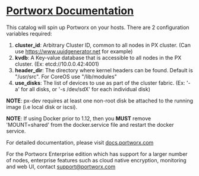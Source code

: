 # [Portworx Documentation](http://docs.portworx.com)

This catalog will spin up Portworx on your hosts.
There are 2 configuration variables required:
 1. **cluster_id**:  Arbitrary Cluster ID, common to all nodes in PX cluster.  (Can use https://www.uuidgenerator.net for example)
 2. **kvdb**:  A Key-value database that is accessible to all nodes in the PX cluster.  (Ex: etcd://10.0.0.42:4001)
 3. **header_dir**: The directory where kernel headers can be found.  Default is "/usr/src".  For CoreOS use "/lib/modules"
 4. **use_disks**: The list of devices to use as part of the cluster fabric. (Ex: '-a' for all disks, or '-s /dev/sdX' for each individual disk)

**NOTE**: px-dev requires at least one non-root disk be attached to the running image (i.e local disk or iscsi).

**NOTE**: If using Docker prior to 1.12, then you **MUST** remove 'MOUNT=shared' from the docker.service file and restart the docker service.

For detailed documentation, please visit [docs.portworx.com](http://docs.portworx.com)

For the Portworx Enterprise edition which has support for a larger number of nodes, enterprise features such as cloud native encryption, monitoring and web UI, contact support@portworx.com

